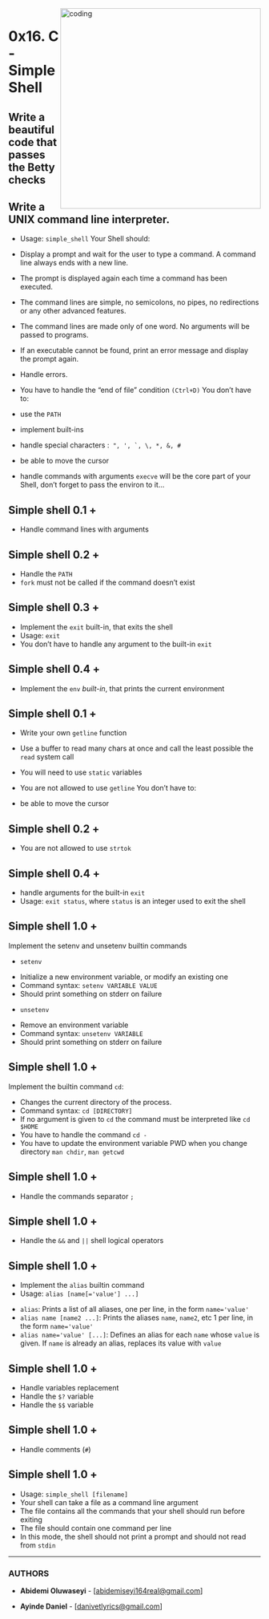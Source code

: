 <Img align="right" alt="coding" width="400" src="https://images.squarespace-cdn.com/content/v1/5769fc401b631bab1addb2ab/1541580611624-TE64QGKRJG8SWAIUS7NS/ke17ZwdGBToddI8pDm48kPoswlzjSVMM-SxOp7CV59BZw-zPPgdn4jUwVcJE1ZvWQUxwkmyExglNqGp0IvTJZamWLI2zvYWH8K3-s_4yszcp2ryTI0HqTOaaUohrI8PI6FXy8c9PWtBlqAVlUS5izpdcIXDZqDYvprRqZ29Pw0o/coding-freak.gif">


# 0x16. C - Simple Shell

## Write a beautiful code that passes the Betty checks

## Write a UNIX command line interpreter.

* Usage: ```simple_shell```
Your Shell should:

* Display a prompt and wait for the user to type a command. A command line always ends with a new line.
* The prompt is displayed again each time a command has been executed.
* The command lines are simple, no semicolons, no pipes, no redirections or any other advanced features.
* The command lines are made only of one word. No arguments will be passed to programs.
* If an executable cannot be found, print an error message and display the prompt again.
* Handle errors.
* You have to handle the “end of file” condition ```(Ctrl+D)```
You don’t have to:

* use the ```PATH```
* implement built-ins
* handle special characters :``` ", ', `, \, *, &, #```
* be able to move the cursor
* handle commands with arguments
```execve``` will be the core part of your Shell, don’t forget to pass the environ to it…

## Simple shell 0.1 +

* Handle command lines with arguments

## Simple shell 0.2 +

* Handle the ```PATH```
* ```fork``` must not be called if the command doesn’t exist

## Simple shell 0.3 +

* Implement the ```exit``` built-in, that exits the shell
* Usage: ```exit```
* You don’t have to handle any argument to the built-in ```exit```

## Simple shell 0.4 +

* Implement the ```env``` *built-in*, that prints the current environment

## Simple shell 0.1 +

* Write your own ```getline``` function
* Use a buffer to read many chars at once and call the least possible the ```read``` system call
* You will need to use ```static``` variables
* You are not allowed to use ```getline```
You don’t have to:

* be able to move the cursor

## Simple shell 0.2 +

* You are not allowed to use ```strtok```

## Simple shell 0.4 +

* handle arguments for the built-in ```exit```
* Usage: ```exit status```, where ```status``` is an integer used to exit the shell

## Simple shell 1.0 +

Implement the setenv and unsetenv builtin commands

* ```setenv```
- Initialize a new environment variable, or modify an existing one
- Command syntax: ```setenv VARIABLE VALUE```
- Should print something on stderr on failure
* ```unsetenv```
- Remove an environment variable
- Command syntax: ```unsetenv VARIABLE```
- Should print something on stderr on failure

## Simple shell 1.0 +

Implement the builtin command ```cd```:

* Changes the current directory of the process.
* Command syntax: ```cd [DIRECTORY]```
* If no argument is given to ```cd``` the command must be interpreted like ```cd $HOME```
* You have to handle the command ```cd -```
* You have to update the environment variable PWD when you change directory
```man chdir```, ```man getcwd```

## Simple shell 1.0 +

* Handle the commands separator ```;```

## Simple shell 1.0 +

* Handle the ```&&``` and ```||``` shell logical operators

## Simple shell 1.0 +

* Implement the ```alias``` builtin command
* Usage: ```alias [name[='value'] ...]```
- ```alias```: Prints a list of all aliases, one per line, in the form ```name='value'```
- ```alias name [name2 ...]```: Prints the aliases ```name```, ```name2```, etc 1 per line, in the form ```name='value'```
- ```alias name='value' [...]```: Defines an alias for each ```name``` whose ```value``` is given. If ```name``` is already an alias, replaces its value with ```value```

## Simple shell 1.0 +

* Handle variables replacement
* Handle the ```$?``` variable
* Handle the ```$$``` variable

## Simple shell 1.0 +

* Handle comments (```#```)

## Simple shell 1.0 +

* Usage: ```simple_shell [filename]```
* Your shell can take a file as a command line argument
* The file contains all the commands that your shell should run before exiting
* The file should contain one command per line
* In this mode, the shell should not print a prompt and should not read from ```stdin```





---
### AUTHORS
* **Abidemi Oluwaseyi** - [abidemiseyi164real@gmail.com]

* **Ayinde Daniel** - [danivetlyrics@gmail.com]
